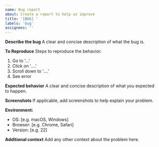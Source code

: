 ```yaml
---
name: Bug report
about: Create a report to help us improve
title: '[BUG] '
labels: 'bug'
assignees: ''
---
```


**Describe the bug**
A clear and concise description of what the bug is.

**To Reproduce**
Steps to reproduce the behavior:
1. Go to '...'
2. Click on '....'
3. Scroll down to '....'
4. See error

**Expected behavior**
A clear and concise description of what you expected to happen.

**Screenshots**
If applicable, add screenshots to help explain your problem.

**Environment:**
 - OS: [e.g. macOS, Windows]
 - Browser: [e.g. Chrome, Safari]
 - Version: [e.g. 22]

**Additional context**
Add any other context about the problem here.